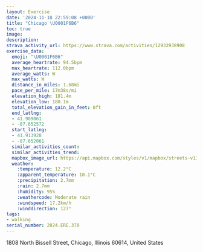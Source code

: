 ```yaml
---
layout: Exercise
date: '2024-11-18 22:59:08 +0000'
title: "Chicago \U0001F6B6"
toc: true
image:
description:
strava_activity_url: https://www.strava.com/activities/12932938908
exercise_data:
  emoji: "\U0001F6B6"
  average_heartrate: 94.5bpm
  max_heartrate: 112.0bpm
  average_watts: W
  max_watts: W
  distance_in_miles: 1.68mi
  pace_per_mile: 17m38s/mi
  elevation_high: 181.4m
  elevation_low: 180.1m
  total_elevation_gain_in_feet: 0ft
  end_latlng:
  - 41.909061
  - -87.652572
  start_latlng:
  - 41.913928
  - -87.652061
  similar_activities_count:
  similar_activities_trend:
  mapbox_image_url: https://api.mapbox.com/styles/v1/mapbox/streets-v11/static/path-5+787af2-1.0(swy~Fhp~uOeGFcALKAGEGQE%5DCgB%3FqACOQKGKAWCyCEKMCANJ%3FHDHTDnC%3FjEHl%40DHHFd%40BvBGzMOrCCl%40%40PBLJHLJ%5C%3FJIr%40Cf%40DbABDRA%3FAd%40Gp%40A%60%40BZAV%40v%40AXG%3FYJMHCCASHK%3FPJ%3FX%40%40~ACpB%3FNE),pin-s-s+e5b22e(-87.65205,41.91626),pin-s-f+89ae00(-87.65301,41.911139999999975)/auto/800x800?access_token=pk.eyJ1Ijoiam9zaGJlY2ttYW4iLCJhIjoiY205eWR2aDd1MWZ6djJrbXc4a3M0bWZleiJ9.XiG9OWkNcZk2QzjJbxLB4A
  weather:
    :temperature: 12.2°C
    :apparent_temperature: 10.1°C
    :precipitation: 2.7mm
    :rain: 2.7mm
    :humidity: 95%
    :weathercode: Moderate rain
    :windspeed: 17.2km/h
    :winddirection: 127°
tags:
- walking
serial_number: 2024.ERE.370
---
```

1808 North Bissell Street, Chicago, Illinois 60614, United States
